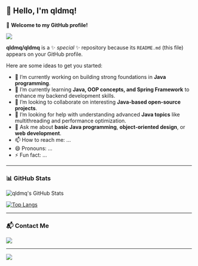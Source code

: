 ## 👋 Hello, I'm qldmq!  
🌟 **Welcome to my GitHub profile!**

<img src="https://capsule-render.vercel.app/api?type=waving&color=auto&height=300&section=header&text=Welcome%20to%20qldmq's%20GitHub!&fontSize=60&animation=fadeIn&fontAlignY=35&desc=qldmq&descAlignY=55&descAlign=85&fontAlign=50"/>

**qldmq/qldmq** is a ✨ _special_ ✨ repository because its `README.md` (this file) appears on your GitHub profile.

Here are some ideas to get you started:

- 🔭 I’m currently working on building strong foundations in **Java programming**.
- 🌱 I’m currently learning **Java, OOP concepts, and Spring Framework** to enhance my backend development skills.
- 👯 I’m looking to collaborate on interesting **Java-based open-source projects**.
- 🤔 I’m looking for help with understanding advanced **Java topics** like multithreading and performance optimization.
- 💬 Ask me about **basic Java programming**, **object-oriented design**, or **web development**.
- 📫 How to reach me: ...
- 😄 Pronouns: ...
- ⚡ Fun fact: ...

---

### 📊 GitHub Stats
![qldmq's GitHub Stats](https://github-readme-stats.vercel.app/api?username=qldmq&show_icons=true&theme=radical)

[![Top Langs](https://github-readme-stats.vercel.app/api/top-langs/?username=qldmq&layout=compact&theme=radical)](https://github.com/anuraghazra/github-readme-stats)

---

### 📬 Contact Me

<a href="https://www.instagram.com/sh112oo_official?igsh=YXV5ajRmOHU3Mmp4&utm_source=qr"><img src="https://img.shields.io/badge/Instagram-E4405F?style=flat-square&logo=Instagram&logoColor=white"/></a>

---

<img src="https://capsule-render.vercel.app/api?type=waving&color=auto&height=200&section=footer&text=Thank%20you%20for%20visiting!&fontSize=50&animation=fadeIn&fontAlignY=65"/>
